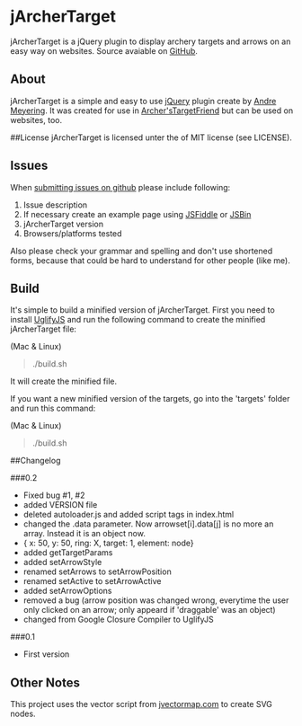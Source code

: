 # jArcherTarget
jArcherTarget is a jQuery plugin to display archery targets and arrows on an easy way on websites.
Source avaiable on [GitHub](https://github.com/archer96/jarchertarget).


## About
jArcherTarget is a simple and easy to use [jQuery](http://jquery.com) plugin create by [Andre Meyering](http://andremeyering.de). It was created for use in [Archer'sTargetFriend](http://archery.andremeyering.de) but can be used on websites, too.


##License
jArcherTarget is licensed unter the of MIT license (see LICENSE).


## Issues
When [submitting issues on github](https://github.com/archer96/jarchertarget/issues) please include following:

1. Issue description
2. If necessary create an example page using [JSFiddle](http://jsfiddle.net/) or [JSBin](http://jsbin.com)
3. jArcherTarget version
4. Browsers/platforms tested

Also please check your grammar and spelling and don't use shortened forms, because that could be hard to understand for other people (like me).

## Build
It's simple to build a minified version of jArcherTarget. First you need to install [UglifyJS](https://github.com/mishoo/UglifyJS) and run the following command to create the minified jArcherTarget file:

(Mac & Linux)

> ./build.sh

It will create the minified file.

If you want a new minified version of the targets, go into the 'targets' folder and run this command:

(Mac & Linux)

> ./build.sh


##Changelog

###0.2

* Fixed bug #1, #2
* added VERSION file
* deleted autoloader.js and added script tags in index.html
* changed the .data parameter. Now arrowset[i].data[j] is no more an array. Instead it is an object now.
 * { x: 50, y: 50, ring: X, target: 1, element: node}
* added getTargetParams
* added setArrowStyle
* renamed setArrows to setArrowPosition
* renamed setActive to setArrowActive
* added setArrowOptions
* removed a bug (arrow position was changed wrong, everytime the user only clicked on an arrow; only appeard if 'draggable' was an object)
* changed from Google Closure Compiler to UglifyJS

###0.1

* First version


## Other Notes

This project uses the vector script from [jvectormap.com](http://jvectormap.com) to create SVG nodes.
